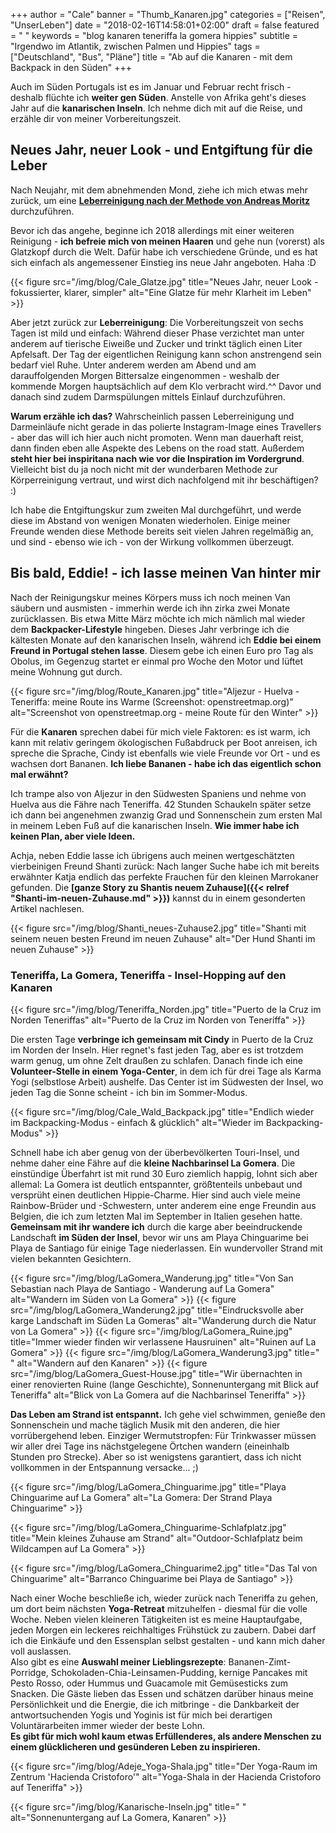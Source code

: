 +++
author = "Cale"
banner = "Thumb_Kanaren.jpg"
categories = ["Reisen", "UnserLeben"]
date = "2018-02-16T14:58:01+02:00"
draft = false
featured = " "
keywords = "blog kanaren teneriffa la gomera hippies"
subtitle = "Irgendwo im Atlantik, zwischen Palmen und Hippies"
tags = ["Deutschland", "Bus", "Pläne"]
title = "Ab auf die Kanaren - mit dem Backpack in den Süden"
+++

Auch im Süden Portugals ist es im Januar und Februar recht frisch - deshalb flüchte ich **weiter gen Süden**. Anstelle von Afrika geht's dieses Jahr auf die **kanarischen Inseln**. Ich nehme dich mit auf die Reise, und erzähle dir von meiner Vorbereitungszeit.<!--more-->

## Neues Jahr, neuer Look - und Entgiftung für die Leber

Nach Neujahr, mit dem abnehmenden Mond, ziehe ich mich etwas mehr zurück, um eine **[Leberreinigung nach der Methode von Andreas Moritz](http://carbuccia.de/entgiftung-und-best-aging/leberreinigung-nach-andreas-moritz/)** durchzuführen. 

Bevor ich das angehe, beginne ich 2018 allerdings mit einer weiteren Reinigung - **ich befreie mich von meinen Haaren** und gehe nun (vorerst) als Glatzkopf durch die Welt. Dafür habe ich verschiedene Gründe, und es hat sich einfach als angemessener Einstieg ins neue Jahr angeboten. Haha :D

{{< figure src="/img/blog/Cale_Glatze.jpg" title="Neues Jahr, neuer Look - fokussierter, klarer, simpler" alt="Eine Glatze für mehr Klarheit im Leben" >}}

Aber jetzt zurück zur **Leberreinigung**:
Die Vorbereitungszeit von sechs Tagen ist mild und einfach: Während dieser Phase verzichtet man unter anderem auf tierische Eiweiße und Zucker und trinkt täglich einen Liter Apfelsaft. Der Tag der eigentlichen Reinigung kann schon anstrengend sein bedarf viel Ruhe. Unter anderem werden am Abend und am darauffolgenden Morgen Bittersalze eingenommen - weshalb der kommende Morgen hauptsächlich auf dem Klo verbracht wird.^^ Davor und danach sind zudem Darmspülungen mittels Einlauf durchzuführen. 

**Warum erzähle ich das?** Wahrscheinlich passen Leberreinigung und Darmeinläufe nicht gerade in das polierte Instagram-Image eines Travellers - aber das will ich hier auch nicht promoten. Wenn man dauerhaft reist, dann finden eben alle Aspekte des Lebens on the road statt. Außerdem **steht hier bei inspiritana nach wie vor die Inspiration im Vordergrund**. Vielleicht bist du ja noch nicht mit der wunderbaren Methode zur Körperreinigung vertraut, und wirst dich nachfolgend mit ihr beschäftigen? :)

Ich habe die Entgiftungskur zum zweiten Mal durchgeführt, und werde diese im Abstand von wenigen Monaten wiederholen. Einige meiner Freunde wenden diese Methode bereits seit vielen Jahren regelmäßig an, und sind - ebenso wie ich - von der Wirkung vollkommen überzeugt.

## Bis bald, Eddie! - ich lasse meinen Van hinter mir

Nach der Reinigungskur meines Körpers muss ich noch meinen Van säubern und ausmisten - immerhin werde ich ihn zirka zwei Monate zurücklassen. Bis etwa Mitte März möchte ich mich nämlich mal wieder dem **Backpacker-Lifestyle** hingeben. Dieses Jahr verbringe ich die kältesten Monate auf den kanarischen Inseln, während ich **Eddie bei einem Freund in Portugal stehen lasse**. Diesem gebe ich einen Euro pro Tag als Obolus, im Gegenzug startet er einmal pro Woche den Motor und lüftet meine Wohnung gut durch.

{{< figure src="/img/blog/Route_Kanaren.jpg" title="Aljezur - Huelva - Teneriffa: meine Route ins Warme (Screenshot: openstreetmap.org)" alt="Screenshot von openstreetmap.org - meine Route für den Winter" >}}

Für die **Kanaren** sprechen dabei für mich viele Faktoren: es ist warm, ich kann mit relativ geringem ökologischen Fußabdruck per Boot anreisen, ich spreche die Sprache, Cindy ist ebenfalls wie viele Freunde vor Ort - und es wachsen dort Bananen. **Ich liebe Bananen - habe ich das eigentlich schon mal erwähnt?**

Ich trampe also von Aljezur in den Südwesten Spaniens und nehme von Huelva aus die Fähre nach Teneriffa. 42 Stunden Schaukeln später setze ich dann bei angenehmen zwanzig Grad und Sonnenschein zum ersten Mal in meinem Leben Fuß auf die kanarischen Inseln. **Wie immer habe ich keinen Plan, aber viele Ideen.**

Achja, neben Eddie lasse ich übrigens auch meinen wertgeschätzten vierbeinigen Freund Shanti zurück: Nach langer Suche habe ich mit bereits erwähnter Katja endlich das perfekte Frauchen für den kleinen Marrokaner gefunden. Die **[ganze Story zu Shantis neuem Zuhause]({{< relref "Shanti-im-neuen-Zuhause.md" >}})** kannst du in einem gesonderten Artikel nachlesen.

{{< figure src="/img/blog/Shanti_neues-Zuhause2.jpg" title="Shanti mit seinem neuen besten Freund im neuen Zuhause" alt="Der Hund Shanti im neuen Zuhause" >}}


### Teneriffa, La Gomera, Teneriffa - Insel-Hopping auf den Kanaren

{{< figure src="/img/blog/Teneriffa_Norden.jpg" title="Puerto de la Cruz im Norden Teneriffas" alt="Puerto de la Cruz im Norden von Teneriffa" >}}

Die ersten Tage **verbringe ich gemeinsam mit Cindy** in Puerto de la Cruz im Norden der Inseln. Hier regnet's fast jeden Tag, aber es ist trotzdem warm genug, um ohne Zelt draußen zu schlafen. Danach finde ich eine **Volunteer-Stelle in einem Yoga-Center**, in dem ich für drei Tage als Karma Yogi (selbstlose Arbeit) aushelfe. Das Center ist im Südwesten der Insel, wo jeden Tag die Sonne scheint - ich bin im Sommer-Modus.

{{< figure src="/img/blog/Cale_Wald_Backpack.jpg" title="Endlich wieder im Backpacking-Modus - einfach & glücklich" alt="Wieder im Backpacking-Modus" >}}

Schnell habe ich aber genug von der überbevölkerten Touri-Insel, und nehme daher eine Fähre auf die **kleine Nachbarinsel La Gomera**. Die einstündige Überfahrt ist mit rund 30 Euro ziemlich happig, lohnt sich aber allemal: La Gomera ist deutlich entspannter, größtenteils unbebaut und versprüht einen deutlichen Hippie-Charme. Hier sind auch viele meine Rainbow-Brüder und -Schwestern, unter anderem eine enge Freundin aus Belgien, die ich zum letzten Mal im September in Italien gesehen hatte. **Gemeinsam mit ihr wandere ich** durch die karge aber beeindruckende Landschaft **im Süden der Insel**, bevor wir uns am Playa Chinguarime bei Playa de Santiago für einige Tage niederlassen. Ein wundervoller Strand mit vielen bekannten Gesichtern. 

{{< figure src="/img/blog/LaGomera_Wanderung.jpg" title="Von San Sebastian nach Playa de Santiago - Wanderung auf La Gomera" alt="Wandern im Süden von La Gomera" >}}
{{< figure src="/img/blog/LaGomera_Wanderung2.jpg" title="Eindrucksvolle aber karge Landschaft im Süden La Gomeras" alt="Wanderung durch die Natur von La Gomera" >}}
{{< figure src="/img/blog/LaGomera_Ruine.jpg" title="Immer wieder finden wir verlassene Hausruinen" alt="Ruinen auf La Gomera" >}}
{{< figure src="/img/blog/LaGomera_Wanderung3.jpg" title=" " alt="Wandern auf den Kanaren" >}}
{{< figure src="/img/blog/LaGomera_Guest-House.jpg" title="Wir übernachten in einer renovierten Ruine (lange Geschichte), Sonnenuntergang mit Blick auf Teneriffa" alt="Blick von La Gomera auf die Nachbarinsel Teneriffa" >}}


**Das Leben am Strand ist entspannt.** Ich gehe viel schwimmen, genieße den Sonnenschein und mache täglich Musik mit den anderen, die hier vorrübergehend leben. Einziger Wermutstropfen: Für Trinkwasser müssen wir aller drei Tage ins nächstgelegene Örtchen wandern (eineinhalb Stunden pro Strecke). Aber so ist wenigstens garantiert, dass ich nicht vollkommen in der Entspannung versacke... ;)

{{< figure src="/img/blog/LaGomera_Chinguarime.jpg" title="Playa Chinguarime auf La Gomera" alt="La Gomera: Der Strand Playa Chinguarime" >}}

{{< figure src="/img/blog/LaGomera_Chinguarime-Schlafplatz.jpg" title="Mein kleines Zuhause am Strand" alt="Outdoor-Schlafplatz beim Wildcampen auf La Gomera" >}}

{{< figure src="/img/blog/LaGomera_Chinguarime2.jpg" title="Das Tal von Chinguarime" alt="Barranco Chinguarime bei Playa de Santiago" >}}


Nach einer Woche beschließe ich, wieder zurück nach Teneriffa zu gehen, um dort beim nächsten **Yoga-Retreat** mitzuhelfen - diesmal für die volle Woche. Neben vielen kleineren Tätigkeiten ist es meine Hauptaufgabe, jeden Morgen ein leckeres reichhaltiges Frühstück zu zaubern. Dabei darf ich die Einkäufe und den Essensplan selbst gestalten - und kann mich daher voll auslassen.     
Also gibt es eine **Auswahl meiner Lieblingsrezepte**: Bananen-Zimt-Porridge, Schokoladen-Chia-Leinsamen-Pudding, kernige Pancakes mit Pesto Rosso, oder Hummus und Guacamole mit Gemüsesticks zum Snacken. Die Gäste lieben das Essen und schätzen darüber hinaus meine Persönlichkeit und die Energie, die ich mitbringe - die Dankbarkeit der antwortsuchenden Yogis und Yoginis ist für mich bei derartigen Voluntärarbeiten immer wieder der beste Lohn.      
**Es gibt für mich wohl kaum etwas Erfüllenderes, als andere Menschen zu einem glücklicheren und gesünderen Leben zu inspirieren.**

{{< figure src="/img/blog/Adeje_Yoga-Shala.jpg" title="Der Yoga-Raum im Zentrum 'Hacienda Cristoforo'" alt="Yoga-Shala in der Hacienda Cristoforo auf Teneriffa" >}}


{{< figure src="/img/blog/Kanarische-Inseln.jpg" title=" " alt="Sonnenuntergang auf La Gomera, Kanaren" >}}
